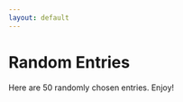 ```yaml
---
layout: default
---
```


# Random Entries

Here are 50 randomly chosen entries. Enjoy!

<div id="random_posts"></div>